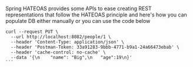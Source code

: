 Spring HATEOAS provides some APIs to ease creating REST representations that follow the HATEOAS principle 
and here's how you can populate DB either manually or you can use the code below 
````
curl --request PUT \
  --url http://localhost:8082/people/1 \
  --header 'Content-Type: application/json' \
  --header 'Postman-Token: 33a91283-9bbb-4771-b9a1-24a66473ebab' \
  --header 'cache-control: no-cache' \
  --data '{\n    "name": "Big",\n	"age":19\n}'
```
